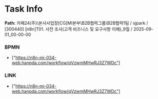 # Task Info

**Path:** 카페24(주)\본사사업장\[CG]MI본부\B2B협력그룹\B2B협력1팀 / sjpark / [300440] [n8n]T01. 사전 조사(고객 비즈니스 및 요구사항 이해)_9월 / 2025-09-01_00-00-00

### BPMN
- ["https://n8n-mi-034-web.hanpda.com/workflow/qVzwmMHwRJ3Z7WDc"]

### LINK
- ["https://n8n-mi-034-web.hanpda.com/workflow/qVzwmMHwRJ3Z7WDc"]

